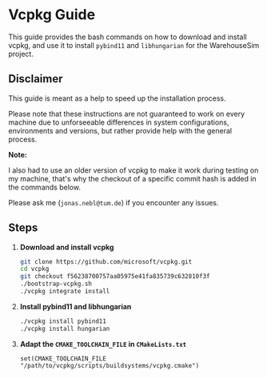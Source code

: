 # Vcpkg Guide

This guide provides the bash commands on how to download and install vcpkg, and use it to install `pybind11` and `libhungarian` for the WarehouseSim project.

## Disclaimer

This guide is meant as a help to speed up the installation process.

Please note that these instructions are not guaranteed to work on every machine due to unforseeable differences in system configurations, environments and versions, but rather provide help with the general process.

**Note:** 

I also had to use an older version of vcpkg to make it work during testing on my machine, 
that's why the checkout of a specific commit hash is added in the commands below.

Please ask me (`jonas.nebl@tum.de`) if you encounter any issues.


## Steps

1. **Download and install vcpkg**

   ```sh
   git clone https://github.com/microsoft/vcpkg.git
   cd vcpkg
   git checkout f56238700757aa05975e41fa835739c632810f3f
   ./bootstrap-vcpkg.sh
   ./vcpkg integrate install


2. **Install pybind11 and libhungarian**

    ```sh
   ./vcpkg install pybind11
   ./vcpkg install hungarian

2. **Adapt the `CMAKE_TOOLCHAIN_FILE` in `CMakeLists.txt`**

    ```
   set(CMAKE_TOOLCHAIN_FILE "/path/to/vcpkg/scripts/buildsystems/vcpkg.cmake")
    ```
